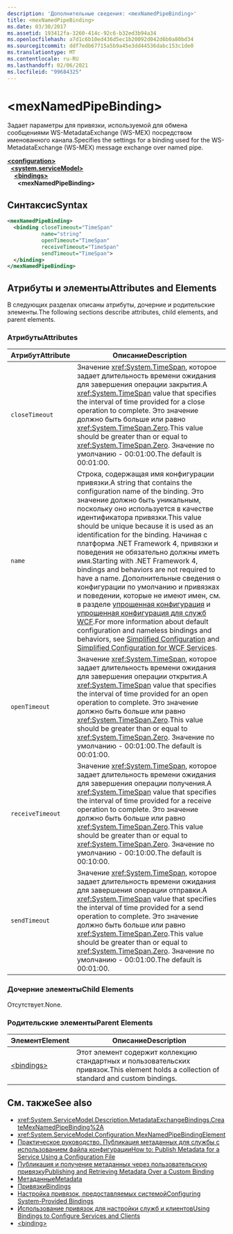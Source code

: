 ```yaml
---
description: 'Дополнительные сведения: <mexNamedPipeBinding>'
title: <mexNamedPipeBinding>
ms.date: 03/30/2017
ms.assetid: 193412fa-3260-414c-92c6-b32ed3b94a34
ms.openlocfilehash: a7d1c6b10ed436d5ec1b20092d042d6b0a80bd34
ms.sourcegitcommit: ddf7edb67715a5b9a45e3dd44536dabc153c1de0
ms.translationtype: MT
ms.contentlocale: ru-RU
ms.lasthandoff: 02/06/2021
ms.locfileid: "99684325"
---
```

# \<mexNamedPipeBinding>

<span data-ttu-id="2e3f7-102">Задает параметры для привязки, используемой для обмена сообщениями WS-MetadataExchange (WS-MEX) посредством именованного канала.</span><span class="sxs-lookup"><span data-stu-id="2e3f7-102">Specifies the settings for a binding used for the WS-MetadataExchange (WS-MEX) message exchange over named pipe.</span></span>  
  
[**\<configuration>**](../configuration-element.md)\
&nbsp;&nbsp;[**\<system.serviceModel>**](system-servicemodel.md)\
&nbsp;&nbsp;&nbsp;&nbsp;[**\<bindings>**](bindings.md)\
&nbsp;&nbsp;&nbsp;&nbsp;&nbsp;&nbsp;**\<mexNamedPipeBinding>**  
  
## <a name="syntax"></a><span data-ttu-id="2e3f7-103">Синтаксис</span><span class="sxs-lookup"><span data-stu-id="2e3f7-103">Syntax</span></span>  
  
```xml  
<mexNamedPipeBinding>
  <binding closeTimeout="TimeSpan"
           name="string"
           openTimeout="TimeSpan"
           receiveTimeout="TimeSpan"
           sendTimeout="TimeSpan">
  </binding>
</mexNamedPipeBinding>
```  
  
## <a name="attributes-and-elements"></a><span data-ttu-id="2e3f7-104">Атрибуты и элементы</span><span class="sxs-lookup"><span data-stu-id="2e3f7-104">Attributes and Elements</span></span>  

 <span data-ttu-id="2e3f7-105">В следующих разделах описаны атрибуты, дочерние и родительские элементы.</span><span class="sxs-lookup"><span data-stu-id="2e3f7-105">The following sections describe attributes, child elements, and parent elements.</span></span>  
  
### <a name="attributes"></a><span data-ttu-id="2e3f7-106">Атрибуты</span><span class="sxs-lookup"><span data-stu-id="2e3f7-106">Attributes</span></span>  
  
|<span data-ttu-id="2e3f7-107">Атрибут</span><span class="sxs-lookup"><span data-stu-id="2e3f7-107">Attribute</span></span>|<span data-ttu-id="2e3f7-108">Описание</span><span class="sxs-lookup"><span data-stu-id="2e3f7-108">Description</span></span>|  
|---------------|-----------------|  
|`closeTimeout`|<span data-ttu-id="2e3f7-109">Значение <xref:System.TimeSpan>, которое задает длительность времени ожидания для завершения операции закрытия.</span><span class="sxs-lookup"><span data-stu-id="2e3f7-109">A <xref:System.TimeSpan> value that specifies the interval of time provided for a close operation to complete.</span></span> <span data-ttu-id="2e3f7-110">Это значение должно быть больше или равно <xref:System.TimeSpan.Zero>.</span><span class="sxs-lookup"><span data-stu-id="2e3f7-110">This value should be greater than or equal to <xref:System.TimeSpan.Zero>.</span></span> <span data-ttu-id="2e3f7-111">Значение по умолчанию - 00:01:00.</span><span class="sxs-lookup"><span data-stu-id="2e3f7-111">The default is 00:01:00.</span></span>|  
|`name`|<span data-ttu-id="2e3f7-112">Строка, содержащая имя конфигурации привязки.</span><span class="sxs-lookup"><span data-stu-id="2e3f7-112">A string that contains the configuration name of the binding.</span></span> <span data-ttu-id="2e3f7-113">Это значение должно быть уникальным, поскольку оно используется в качестве идентификатора привязки.</span><span class="sxs-lookup"><span data-stu-id="2e3f7-113">This value should be unique because it is used as an identification for the binding.</span></span> <span data-ttu-id="2e3f7-114">Начиная с платформа .NET Framework 4, привязки и поведения не обязательно должны иметь имя.</span><span class="sxs-lookup"><span data-stu-id="2e3f7-114">Starting with .NET Framework 4, bindings and behaviors are not required to have a name.</span></span> <span data-ttu-id="2e3f7-115">Дополнительные сведения о конфигурации по умолчанию и привязках и поведении, которые не имеют имен, см. в разделе [упрощенная конфигурация](../../../wcf/simplified-configuration.md) и [упрощенная конфигурация для служб WCF](../../../wcf/samples/simplified-configuration-for-wcf-services.md).</span><span class="sxs-lookup"><span data-stu-id="2e3f7-115">For more information about default configuration and nameless bindings and behaviors, see [Simplified Configuration](../../../wcf/simplified-configuration.md) and [Simplified Configuration for WCF Services](../../../wcf/samples/simplified-configuration-for-wcf-services.md).</span></span>|  
|`openTimeout`|<span data-ttu-id="2e3f7-116">Значение <xref:System.TimeSpan>, которое задает длительность времени ожидания для завершения операции открытия.</span><span class="sxs-lookup"><span data-stu-id="2e3f7-116">A <xref:System.TimeSpan> value that specifies the interval of time provided for an open operation to complete.</span></span> <span data-ttu-id="2e3f7-117">Это значение должно быть больше или равно <xref:System.TimeSpan.Zero>.</span><span class="sxs-lookup"><span data-stu-id="2e3f7-117">This value should be greater than or equal to <xref:System.TimeSpan.Zero>.</span></span> <span data-ttu-id="2e3f7-118">Значение по умолчанию - 00:01:00.</span><span class="sxs-lookup"><span data-stu-id="2e3f7-118">The default is 00:01:00.</span></span>|  
|`receiveTimeout`|<span data-ttu-id="2e3f7-119">Значение <xref:System.TimeSpan>, которое задает длительность времени ожидания для завершения операции получения.</span><span class="sxs-lookup"><span data-stu-id="2e3f7-119">A <xref:System.TimeSpan> value that specifies the interval of time provided for a receive operation to complete.</span></span> <span data-ttu-id="2e3f7-120">Это значение должно быть больше или равно <xref:System.TimeSpan.Zero>.</span><span class="sxs-lookup"><span data-stu-id="2e3f7-120">This value should be greater than or equal to <xref:System.TimeSpan.Zero>.</span></span> <span data-ttu-id="2e3f7-121">Значение по умолчанию - 00:10:00.</span><span class="sxs-lookup"><span data-stu-id="2e3f7-121">The default is 00:10:00.</span></span>|  
|`sendTimeout`|<span data-ttu-id="2e3f7-122">Значение <xref:System.TimeSpan>, которое задает длительность времени ожидания для завершения операции отправки.</span><span class="sxs-lookup"><span data-stu-id="2e3f7-122">A <xref:System.TimeSpan> value that specifies the interval of time provided for a send operation to complete.</span></span> <span data-ttu-id="2e3f7-123">Это значение должно быть больше или равно <xref:System.TimeSpan.Zero>.</span><span class="sxs-lookup"><span data-stu-id="2e3f7-123">This value should be greater than or equal to <xref:System.TimeSpan.Zero>.</span></span> <span data-ttu-id="2e3f7-124">Значение по умолчанию - 00:01:00.</span><span class="sxs-lookup"><span data-stu-id="2e3f7-124">The default is 00:01:00.</span></span>|  
  
### <a name="child-elements"></a><span data-ttu-id="2e3f7-125">Дочерние элементы</span><span class="sxs-lookup"><span data-stu-id="2e3f7-125">Child Elements</span></span>  

 <span data-ttu-id="2e3f7-126">Отсутствует.</span><span class="sxs-lookup"><span data-stu-id="2e3f7-126">None.</span></span>  
  
### <a name="parent-elements"></a><span data-ttu-id="2e3f7-127">Родительские элементы</span><span class="sxs-lookup"><span data-stu-id="2e3f7-127">Parent Elements</span></span>  
  
|<span data-ttu-id="2e3f7-128">Элемент</span><span class="sxs-lookup"><span data-stu-id="2e3f7-128">Element</span></span>|<span data-ttu-id="2e3f7-129">Описание</span><span class="sxs-lookup"><span data-stu-id="2e3f7-129">Description</span></span>|  
|-------------|-----------------|  
|[\<bindings>](bindings.md)|<span data-ttu-id="2e3f7-130">Этот элемент содержит коллекцию стандартных и пользовательских привязок.</span><span class="sxs-lookup"><span data-stu-id="2e3f7-130">This element holds a collection of standard and custom bindings.</span></span>|  
  
## <a name="see-also"></a><span data-ttu-id="2e3f7-131">См. также</span><span class="sxs-lookup"><span data-stu-id="2e3f7-131">See also</span></span>

- <xref:System.ServiceModel.Description.MetadataExchangeBindings.CreateMexNamedPipeBinding%2A>
- <xref:System.ServiceModel.Configuration.MexNamedPipeBindingElement>
- [<span data-ttu-id="2e3f7-132">Практическое руководство. Публикация метаданных для службы с использованием файла конфигурации</span><span class="sxs-lookup"><span data-stu-id="2e3f7-132">How to: Publish Metadata for a Service Using a Configuration File</span></span>](../../../wcf/feature-details/how-to-publish-metadata-for-a-service-using-a-configuration-file.md)
- [<span data-ttu-id="2e3f7-133">Публикация и получение метаданных через пользовательскую привязку</span><span class="sxs-lookup"><span data-stu-id="2e3f7-133">Publishing and Retrieving Metadata Over a Custom Binding</span></span>](../../../wcf/extending/publishing-and-retrieving-metadata-over-a-custom-binding.md)
- [<span data-ttu-id="2e3f7-134">Метаданные</span><span class="sxs-lookup"><span data-stu-id="2e3f7-134">Metadata</span></span>](../../../wcf/feature-details/metadata.md)
- [<span data-ttu-id="2e3f7-135">Привязки</span><span class="sxs-lookup"><span data-stu-id="2e3f7-135">Bindings</span></span>](../../../wcf/bindings.md)
- [<span data-ttu-id="2e3f7-136">Настройка привязок, предоставляемых системой</span><span class="sxs-lookup"><span data-stu-id="2e3f7-136">Configuring System-Provided Bindings</span></span>](../../../wcf/feature-details/configuring-system-provided-bindings.md)
- [<span data-ttu-id="2e3f7-137">Использование привязок для настройки служб и клиентов</span><span class="sxs-lookup"><span data-stu-id="2e3f7-137">Using Bindings to Configure Services and Clients</span></span>](../../../wcf/using-bindings-to-configure-services-and-clients.md)
- [\<binding>](bindings.md)
